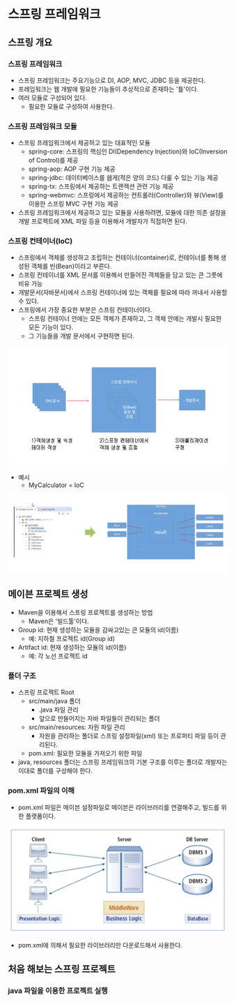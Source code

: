 스프링 프레임워크
=============

## 스프링 개요
### 스프링 프레임워크
* 스프링 프레임워크는 주요기능으로 DI, AOP, MVC, JDBC 등을 제공한다.
* 프레임워크는 웹 개발에 필요한 기능들이 추상적으로 존재하는 '틀'이다.
* 여러 모듈로 구성되어 있다.
    - 필요한 모듈로 구성하여 사용한다.
  
### 스프링 프레임워크 모듈
* 스프링 프레임워크에서 제공하고 있는 대표적인 모듈
    - spring-core: 스프링의 핵심인 DI(Dependency Injection)와 IoC(Inversion of Control)를 제공
    - spring-aop: AOP 구현 기능 제공
    - spring-jdbc: 데이터베이스를 쉡게(적은 양의 코드) 다룰 수 있는 기능 제공
    - spring-tx: 스프링에서 제공하는 트랜잭션 관련 기능 제공
    - spring-webmvc: 스프링에서 제공하는 컨트롤러(Controller)와 뷰(View)를 이용한 스프링 MVC 구현 기능 제공
* 스프링 프레임워크에서 제공하고 있는 모듈을 사용하려면, 모듈에 대한 의존 설정을 개발 프로젝트에 XML 파일 등을 이용해서 개발자가 직접하면 된다.

### 스프링 컨테이너(IoC)
* 스프링에서 객체를 생성하고 조립하는 컨테이너(container)로, 컨테이너를 통해 생성된 객체를 빈(Bean)이라고 부른다.
* 스프링 컨테이너를 XML 문서를 이용해서 만들어진 객체들을 담고 있는 큰 그릇에 비유 가능
* 개발문서(자바문서)에서 스프링 컨테이너에 있는 객체를 필요에 따라 꺼내서 사용할 수 있다.
* 스프링에서 가장 중요한 부분은 스프링 컨테이너이다.
    - 스프링 컨테이너 안에는 모든 객체가 존재하고, 그 객체 안에는 개발시 필요한 모든 기능이 있다. 
    - 그 기능들을 개발 문서에서 구현하면 된다.
<img src="/images/1.png" />    

* 예시
    - MyCalculator = IoC
<img src="/images/2.png" />

## 메이븐 프로젝트 생성
* Maven을 이용해서 스프링 프로젝트를 생성하는 방법
    - Maven은 '빌드툴'이다.
* Group id: 현재 생성하는 모듈을 감싸고있는 큰 모듈의 id(이름)
    - 예: 지하철 프로젝트 id(Group id) 
* Artifact id: 현재 생성하는 모듈의 id(이름)
    - 예: 각 노선 프로젝트 id

### 폴더 구조
* 스프링 프로젝트 Root
    - src/main/java 폴더
        + .java 파일 관리
        + 앞으로 만들어지는 자바 파일들이 관리되는 폴더
    - src/main/resources: 자원 파일 관리
        + 자원을 관리하는 폴더로 스프링 설정파일(xml) 또는 프로퍼티 파일 등이 관리된다.
    - pom.xml: 필요한 모듈을 가져오기 위한 파일
* java, resources 폴더는 스프링 프레임워크의 기본 구조를 이루는 폴더로 개발자는 이대로 폴더를 구성해야 한다.

### pom.xml 파일의 이해
* pom.xml 파일은 메이븐 설정파일로 메이븐은 라이브러리를 연결해주고, 빌드를 위한 플랫폼이다.
<img src="/images/3.png" />

* pom.xml에 의해서 필요한 라이브러리만 다운로드해서 사용한다.

## 처음 해보는 스프링 프로젝트
### java 파일을 이용한 프로젝트 실행